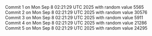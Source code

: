 Commit 1 on Mon Sep  8 02:21:29 UTC 2025 with random value 5565
Commit 2 on Mon Sep  8 02:21:29 UTC 2025 with random value 30576
Commit 3 on Mon Sep  8 02:21:29 UTC 2025 with random value 5911
Commit 4 on Mon Sep  8 02:21:29 UTC 2025 with random value 21286
Commit 5 on Mon Sep  8 02:21:29 UTC 2025 with random value 24295
